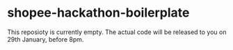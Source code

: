 # shopee-hackathon-boilerplate
This reposioty is currently empty. The actual code will be released to you on 29th January, before 8pm.
